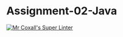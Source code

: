 # Assignment-02-Java
[![Mr Coxall's Super Linter](https://github.com/ICS4UALEXDM/Assignment-02-Java/actions/workflows/main.yml/badge.svg)](https://github.com/ICS4UALEXDM/Assignment-02-Java/actions/workflows/main.yml)
